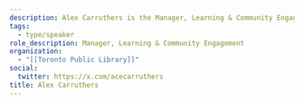 ```yaml
---
description: Alex Carruthers is the Manager, Learning & Community Engagement at Toronto Public Library. Her portfolio includes digital literacy education, workforce development programming, community outreach and engagement activities and supporting civic engagement.
tags:
  - type/speaker
role_description: Manager, Learning & Community Engagement
organization:
  - "[[Toronto Public Library]]"
social:
  twitter: https://x.com/acecarruthers
title: Alex Carruthers
---
```


